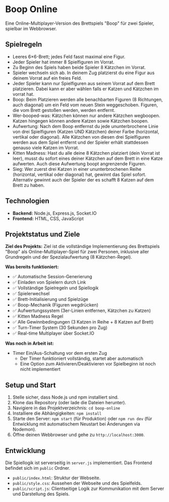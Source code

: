 # Boop Online

Eine Online-Multiplayer-Version des Brettspiels "Boop" für zwei Spieler, spielbar im Webbrowser.

## Spielregeln

- Leeres 6×6-Brett; jedes Feld fasst maximal eine Figur.
- Jeder Spieler hat immer 8 Spielfiguren im Vorrat.
- Zu Beginn des Spiels haben beide Spieler 8 Kätzchen im Vorrat.
- Spieler wechseln sich ab. In deinem Zug platzierst du eine Figur aus deinem Vorrat auf ein freies Feld.
- Jeder Spieler kann nur Spielfiguren aus seinem Vorrat auf dem Brett platzieren. Dabei kann er aber wählen falls er Katzen und Kätzchen im vorrat hat.
- Boop: Beim Platzieren werden alle benachbarten Figuren (8 Richtungen, auch diagonal) um ein Feld vom neuen Stein weggeschoben. Figuren, die vom Brett gestoßen werden, werden entfernt.
- Wer-booped-was: Kätzchen können nur andere Kätzchen wegboopen. Katzen hingegen können andere Katzen sowie Kätzchen boopen.
- Aufwertung: Nach dem Boop entfernst du jede ununterbrochene Linie von drei Spielfiguren (Katzen UND Kätzchen) deiner Farbe (horizontal, vertikal oder diagonal). Alle Kätzchen von diesen drei Spielfiguren werden aus dem Spiel entfernt und der Spieler erhält stattdessen genauso viele Katzen im Vorrat.
- Kitten Madness: Hast du alle deine 8 Kätzchen platziert (dein Vorrat ist leer), musst du sofort eines deiner Kätzchen auf dem Brett in eine Katze aufwerten. Auch diese Aufwertung boopt angrenzende Figuren.
- Sieg: Wer zuerst drei Katzen in einer ununterbrochenen Reihe (horizontal, vertikal oder diagonal) hat, gewinnt das Spiel sofort. Alternativ gewinnt auch der Spieler der es schafft 8 Katzen auf dem Brett zu haben.

## Technologien

- **Backend:** Node.js, Express.js, Socket.IO
- **Frontend:** HTML, CSS, JavaScript

## Projektstatus und Ziele

**Ziel des Projekts:**
Ziel ist die vollständige Implementierung des Brettspiels "Boop" als Online-Multiplayer-Spiel für zwei Personen, inklusive aller Grundregeln und der Spezialaufwertung (8 Kätzchen-Regel).

**Was bereits funktioniert:**

- ✅ Automatische Session-Generierung
- ✅ Einladen von Spielern durch Link
- ✅ Vollständige Spielregeln und Spiellogik
- ✅ Spielerwechsel
- ✅ Brett-Initialisierung und Spielzüge
- ✅ Boop-Mechanik (Figuren wegdrücken)
- ✅ Aufwertungssystem (3er-Linien entfernen, Kätzchen zu Katzen)
- ✅ Kitten Madness Regel
- ✅ Alle Gewinnbedingungen (3 Katzen in Reihe + 8 Katzen auf Brett)
- ✅ Turn-Timer System (30 Sekunden pro Zug)
- ✅ Real-time Multiplayer über Socket.IO

**Was noch in Arbeit ist:**

- Timer Ein/Aus-Schaltung vor dem ersten Zug
    - Der Timer funktioniert vollständig, startet aber automatisch
    - Eine Option zum Aktivieren/Deaktivieren vor Spielbeginn ist noch nicht implementiert 


## Setup und Start

1.  Stelle sicher, dass Node.js und npm installiert sind.
2.  Klone das Repository (oder lade die Dateien herunter).
3.  Navigiere in das Projektverzeichnis: `cd boop-online`
4.  Installiere die Abhängigkeiten: `npm install`
5.  Starte den Server: `npm start` (für Produktion) oder `npm run dev` (für Entwicklung mit automatischem Neustart bei Änderungen via Nodemon).
6.  Öffne deinen Webbrowser und gehe zu `http://localhost:3000`.

## Entwicklung

Die Spiellogik ist serverseitig in `server.js` implementiert. Das Frontend befindet sich im `public` Ordner.

- `public/index.html`: Struktur der Webseite.
- `public/style.css`: Aussehen der Webseite und des Spielfelds.
- `public/script.js`: Clientseitige Logik zur Kommunikation mit dem Server und Darstellung des Spiels.
